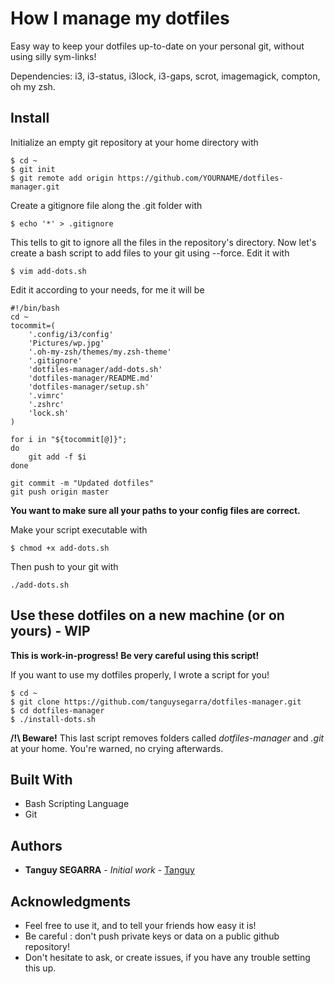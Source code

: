 # How I manage my dotfiles

Easy way to keep your dotfiles up-to-date on your personal git, without using silly sym-links!

Dependencies: i3, i3-status, i3lock, i3-gaps, scrot, imagemagick, compton, oh my zsh.

## Install

Initialize an empty git repository at your home directory with

```
$ cd ~
$ git init
$ git remote add origin https://github.com/YOURNAME/dotfiles-manager.git
```

Create a gitignore file along the .git folder with

```
$ echo '*' > .gitignore
```

This tells to git to ignore all the files in the repository's directory.
Now let's create a bash script to add files to your git using --force. Edit it with

```
$ vim add-dots.sh
```

Edit it according to your needs, for me it will be 

```
#!/bin/bash
cd ~
tocommit=(
	'.config/i3/config'
	'Pictures/wp.jpg'
	'.oh-my-zsh/themes/my.zsh-theme'
	'.gitignore'
    'dotfiles-manager/add-dots.sh'
	'dotfiles-manager/README.md'
    'dotfiles-manager/setup.sh'
	'.vimrc'
	'.zshrc'
	'lock.sh'
)

for i in "${tocommit[@]}";
do
    git add -f $i
done

git commit -m "Updated dotfiles"
git push origin master
```

**You want to make sure all your paths to your config files are correct.**  

Make your script executable with

```
$ chmod +x add-dots.sh
```

Then push to your git with

```
./add-dots.sh
```

## Use these dotfiles on a new machine (or on yours) - WIP 

**This is work-in-progress! Be very careful using this script!**

If you want to use my dotfiles properly, I wrote a script for you! 

```
$ cd ~
$ git clone https://github.com/tanguysegarra/dotfiles-manager.git
$ cd dotfiles-manager
$ ./install-dots.sh
```

**/!\ Beware!** This last script removes folders called *dotfiles-manager* and *.git* at your home. You're warned, no crying afterwards.

## Built With

* Bash Scripting Language
* Git

## Authors

* **Tanguy SEGARRA** - *Initial work* - [Tanguy](https://github.com/tanguysegarra/)

## Acknowledgments

* Feel free to use it, and to tell your friends how easy it is!
* Be careful : don't push private keys or data on a public github repository!
* Don't hesitate to ask, or create issues, if you have any trouble setting this up.
